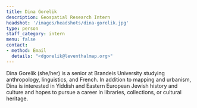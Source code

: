 ```yaml
---
title: Dina Gorelik
description: Geospatial Research Intern
headshot: '/images/headshots/dina-gorelik.jpg'
type: person
staff_category: intern
menu: false
contact:
- method: Email
  details: "<dgorelik@leventhalmap.org>"
---
```


Dina Gorelik (she/her) is a senior at Brandeis University studying anthropology, linguistics, and French. In addition to mapping and urbanism, Dina is interested in Yiddish and Eastern European Jewish history and culture and hopes to pursue a career in libraries, collections, or cultural heritage.

